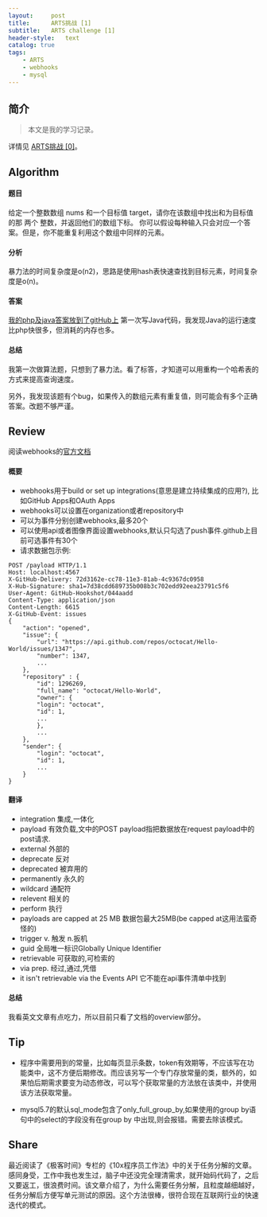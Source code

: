 ```yaml
---
layout:     post
title:      ARTS挑战 [1]
subtitle:   ARTS challenge [1]
header-style:   text
catalog: true
tags:
    - ARTS
    - webhooks
    - mysql
---
```


## 简介

> 本文是我的学习记录。

详情见 [ARTS挑战 [0]](https://andongshen.com/2019/03/31/ARTS-0/)。

## Algorithm

#### 题目

给定一个整数数组 nums 和一个目标值 target，请你在该数组中找出和为目标值的那 两个 整数，并返回他们的数组下标。
你可以假设每种输入只会对应一个答案。但是，你不能重复利用这个数组中同样的元素。

#### 分析

暴力法的时间复杂度是o(n2)，思路是使用hash表快速查找到目标元素，时间复杂度是o(n)。

#### 答案

[我的php及java答案放到了gitHub上](https://github.com/AnthonySAD/leedcode/tree/master/Arithmetic/1.twoSum)
第一次写Java代码，我发现Java的运行速度比php快很多，但消耗的内存也多。

#### 总结

我第一次做算法题，只想到了暴力法。看了标答，才知道可以用重构一个哈希表的方式来提高查询速度。

另外，我发现该题有个bug，如果传入的数组元素有重复值，则可能会有多个正确答案。改题不够严谨。

## Review

阅读webhooks的[官方文档](https://developer.github.com/webhooks/)

#### 概要

- webhooks用于build or set up integrations(意思是建立持续集成的应用?), 比如GitHub Apps和OAuth Apps
- webhooks可以设置在organization或者repository中
- 可以为事件分别创建webhooks,最多20个
- 可以使用api或者图像界面设置webhooks,默认只勾选了push事件.github上目前可选事件有30个
- 请求数据包示例:
```
POST /payload HTTP/1.1
Host: localhost:4567
X-GitHub-Delivery: 72d3162e-cc78-11e3-81ab-4c9367dc0958
X-Hub-Signature: sha1=7d38cdd689735b008b3c702edd92eea23791c5f6
User-Agent: GitHub-Hookshot/044aadd
Content-Type: application/json
Content-Length: 6615
X-GitHub-Event: issues
{
    "action": "opened",
    "issue": {
        "url": "https://api.github.com/repos/octocat/Hello-World/issues/1347",
        "number": 1347,
        ...
    },
    "repository" : {
        "id": 1296269,
        "full_name": "octocat/Hello-World",
        "owner": {
        "login": "octocat",
        "id": 1,
        ...
        },
        ...
    },
    "sender": {
        "login": "octocat",
        "id": 1,
        ...
    }
}
```

#### 翻译

- integration   集成,一体化
- payload 有效负载,文中的POST payload指把数据放在request payload中的post请求.
- external 外部的
- deprecate 反对
- deprecated 被弃用的
- permanently 永久的
- wildcard 通配符
- relevent 相关的
- perform 执行
- payloads are capped at 25 MB 数据包最大25MB(be capped at这用法蛮奇怪的)
- trigger v. 触发 n.扳机
- guid 全局唯一标识Globally Unique Identifier
- retrievable 可获取的,可检索的
- via prep. 经过,通过,凭借
- it isn't retrievable via the Events API 它不能在api事件清单中找到

#### 总结

我看英文文章有点吃力，所以目前只看了文档的overview部分。

## Tip

- 程序中需要用到的常量，比如每页显示条数，token有效期等，不应该写在功能类中，这不方便后期修改。而应该另写一个专门存放常量的类，额外的，如果怕后期需求要变为动态修改，可以写个获取常量的方法放在该类中，并使用该方法获取常量。

- mysql5.7的默认sql_mode包含了only_full_group_by,如果使用的group by语句中的select的字段没有在group by 中出现,则会报错。需要去除该模式。

## Share

最近阅读了《极客时间》专栏的《10x程序员工作法》中的关于任务分解的文章。感同身受，工作中我也发生过，脑子中还没完全理清需求，就开始码代码了，之后又要返工，很浪费时间。该文章介绍了，为什么需要任务分解，且粒度越细越好，任务分解后方便写单元测试的原因。这个方法很棒，很符合现在互联网行业的快速迭代的模式。